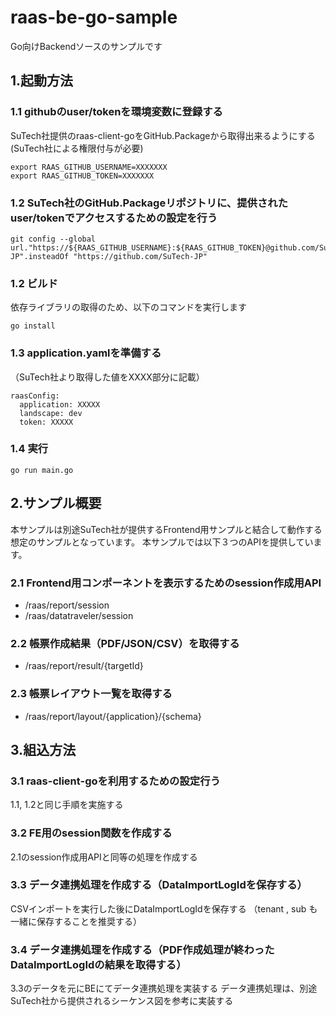 # raas-be-go-sample

Go向けBackendソースのサンプルです

## 1.起動方法

### 1.1 githubのuser/tokenを環境変数に登録する
SuTech社提供のraas-client-goをGitHub.Packageから取得出来るようにする
(SuTech社による権限付与が必要)
```
export RAAS_GITHUB_USERNAME=XXXXXXX
export RAAS_GITHUB_TOKEN=XXXXXXX
```

### 1.2 SuTech社のGitHub.Packageリポジトリに、提供されたuser/tokenでアクセスするための設定を行う
```
git config --global url."https://${RAAS_GITHUB_USERNAME}:${RAAS_GITHUB_TOKEN}@github.com/SuTech-JP".insteadOf "https://github.com/SuTech-JP"
```

### 1.2 ビルド
依存ライブラリの取得のため、以下のコマンドを実行します

`go install`

### 1.3 application.yamlを準備する
（SuTech社より取得した値をXXXX部分に記載）
```
raasConfig:
  application: XXXXX
  landscape: dev
  token: XXXXX
```

### 1.4 実行

`go run main.go`

## 2.サンプル概要
本サンプルは別途SuTech社が提供するFrontend用サンプルと結合して動作する想定のサンプルとなっています。
本サンプルでは以下３つのAPIを提供しています。

### 2.1 Frontend用コンポーネントを表示するためのsession作成用API
- /raas/report/session
- /raas/datatraveler/session

### 2.2 帳票作成結果（PDF/JSON/CSV）を取得する
- /raas/report/result/{targetId}

### 2.3 帳票レイアウト一覧を取得する
- /raas/report/layout/{application}/{schema}

## 3.組込方法
### 3.1 raas-client-goを利用するための設定行う
1.1, 1.2と同じ手順を実施する

### 3.2 FE用のsession関数を作成する
2.1のsession作成用APIと同等の処理を作成する

### 3.3 データ連携処理を作成する（DataImportLogIdを保存する）
CSVインポートを実行した後にDataImportLogIdを保存する
（tenant , sub も一緒に保存することを推奨する）

### 3.4 データ連携処理を作成する（PDF作成処理が終わったDataImportLogIdの結果を取得する）
3.3のデータを元にBEにてデータ連携処理を実装する
データ連携処理は、別途SuTech社から提供されるシーケンス図を参考に実装する
